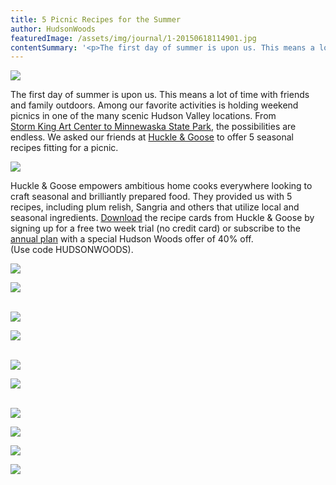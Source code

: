 ```yaml
---
title: 5 Picnic Recipes for the Summer
author: HudsonWoods
featuredImage: /assets/img/journal/1-20150618114901.jpg
contentSummary: '<p>The first day of summer is upon us. This means a lot of time with friends and family outdoors. Among our favorite activities is holding weekend picnics in one of the many scenic Hudson Valley locations. From Storm King Art Center to Minnewaska State Park, the possibilities are endless. We asked our friends at Huckle &amp; Goose to offer 5 seasonal recipes fitting for a picnic.</p>'
---
```

<p><img src="/assets/img/journal/resized/1-20150617131933.jpg"></p><p>The first day of summer is upon us. This means a lot of time with friends and family outdoors. Among our favorite activities is holding weekend picnics in one of the many scenic Hudson Valley locations. From <br><a href="http://hudsonwoods.com/blog/hudson-valley-trail-guide" target="_blank">Storm King Art Center to Minnewaska State Park</a>, the possibilities are endless. We asked our friends at <a href="https://hucklegoose.com/" target="_blank">Huckle &amp; Goose</a> to offer 5 seasonal recipes fitting for a picnic.</p><p><img src="/assets/img/journal/resized/2-20150617132205.jpg"></p><p>Huckle &amp; Goose empowers ambitious home cooks everywhere looking to craft seasonal and brilliantly prepared food. They provided us with 5 recipes, including plum relish, Sangria and others that utilize local and seasonal ingredients. <a href="https://hucklegoose.com/signup" target="_blank">Download</a> the recipe cards from Huckle &amp; Goose by signing up for a free two week trial (no credit card) or subscribe to the <a href="https://hucklegoose.com/pricing" target="_blank">annual plan</a> with a special Hudson Woods offer of 40% off.<br>(Use code HUDSONWOODS).</p><p><img src="/assets/img/journal/resized/IMG_4849.jpg"></p><p><img src="/assets/img/journal/resized/Hummus.jpg"></p><p><br><img src="/assets/img/journal/resized/IMG_3211 copy.jpg"><span></span></p><p><img src="/assets/img/journal/resized/Gazpacho.jpg"></p><p><br><img src="/assets/img/journal/resized/IMG_9669-20150617151536.jpeg"></p><p><img src="/assets/img/journal/resized/Mortadella-Sandwich-20150617173537.jpg"></p><p><br><img src="/assets/img/journal/resized/IMG_8527-20150617151714.jpeg"></p><p><img src="/assets/img/journal/resized/Relish.jpg"></p><p><img src="/assets/img/journal/resized/IMG_3423-20150617151727.jpg"></p><p><img src="/assets/img/journal/resized/Sangria-20150618113524.jpg"></p><br>